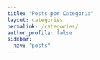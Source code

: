 ```yaml
---
title: "Posts por Categoria"
layout: categories
permalink: /categories/
author_profile: false
sidebar:
  nav: "posts"
---
```

